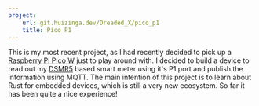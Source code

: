 ```yaml
---
project:
    url: git.huizinga.dev/Dreaded_X/pico_p1
    title: Pico P1
---
```


This is my most recent project, as I had recently decided to pick up a [Raspberry Pi Pico W] just to play around with.
I decided to build a device to read out my [DSMR5] based smart meter using it's P1 port and publish the information using MQTT.
The main intention of this project is to learn about Rust for embedded devices, which is still a very new ecosystem.
So far it has been quite a nice experience!

[Raspberry Pi Pico W]: https://en.wikipedia.org/wiki/Raspberry_Pi#Raspberry_Pi_Pico
[DSMR5]: https://www.netbeheernederland.nl/_upload/Files/Slimme_meter_15_a727fce1f1.pdf
